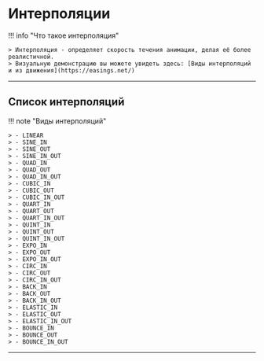 # Интерполяции

!!! info "Что такое интерполяция"

	> Интерполяция - определяет скорость течения анимации, делая её более реалистичной.  
	> Визуальную демонстрацию вы можете увидеть здесь: [Виды интерполяций и из движения](https://easings.net/)

---

## Список интерполяций

!!! note "Виды интерполяций"

	> - LINEAR
	> - SINE_IN
	> - SINE_OUT
	> - SINE_IN_OUT
	> - QUAD_IN
	> - QUAD_OUT
	> - QUAD_IN_OUT
	> - CUBIC_IN
	> - CUBIC_OUT
	> - CUBIC_IN_OUT
	> - QUART_IN
	> - QUART_OUT
	> - QUART_IN_OUT
	> - QUINT_IN
	> - QUINT_OUT
	> - QUINT_IN_OUT
	> - EXPO_IN
	> - EXPO_OUT
	> - EXPO_IN_OUT
	> - CIRC_IN
	> - CIRC_OUT
	> - CIRC_IN_OUT
	> - BACK_IN
	> - BACK_OUT
	> - BACK_IN_OUT
	> - ELASTIC_IN
	> - ELASTIC_OUT
	> - ELASTIC_IN_OUT
	> - BOUNCE_IN
	> - BOUNCE_OUT
	> - BOUNCE_IN_OUT

---
